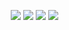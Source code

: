 <p align="center">
  &nbsp;
  <a href="https://www.youtube.com/channel/UCErV65oPNiYu-uLNs_AmwaA"><img src="https://img.shields.io/badge/YouTube-FF0000?style=for-the-badge&logo=youtube&logoColor=white"></a>
    <a href="https://twitter.com/brainspoof"><img src="https://img.shields.io/badge/Twitter-1DA1F2?style=for-the-badge&logo=twitter&logoColor=white" /></a>
  <a href="https://www.instagram.com/shubhscript.py/"><img src="https://img.shields.io/badge/Instagram-E4405F?style=for-the-badge&logo=twitter&logoColor=white" /></a>
<a href="https://www.linkedin.com/in/shubham-gupta-877637177/"><img src="https://img.shields.io/badge/LinkedIn-0077B5?style=for-the-badge&logo=linkedin&logoColor=white" /></a>
  
</p>
